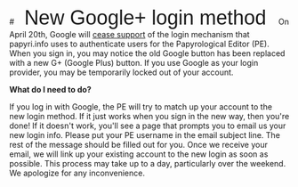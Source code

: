 #<span style="font-family:sans-serif;font-size:36px;margin:.5em">New Google+ login method</span>
On April 20th, Google will [cease support](https://developers.google.com/identity/sign-in/auth-migration) of the login mechanism that papyri.info uses to authenticate users for the Papyrological Editor (PE). When you sign in, you may notice the old Google button has been replaced with a new G+ (Google Plus) button. If you use Google as your login provider, you may be temporarily locked out of your account. 

**What do I need to do?**

If you log in with Google, the PE will try to match up your account to the new login method. If it just works when you sign in the new way, then you're done! If it doesn't work, you'll see a page that prompts you to email us your new login info. Please put your PE username in the email subject line. The rest of the message should be filled out for you. Once we receive your email, we will link up your existing account to the new login as soon as possible. This process may take up to a day, particularly over the weekend. We apologize for any inconvenience.